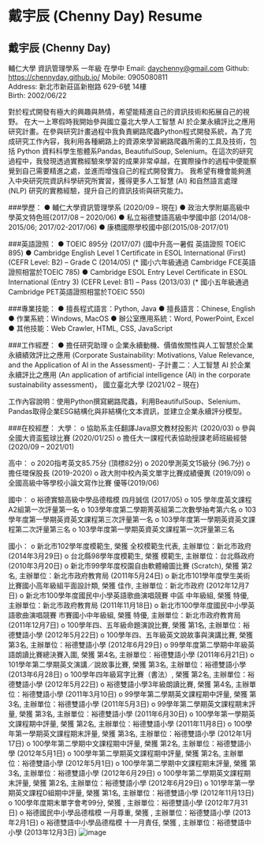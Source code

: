 # 戴宇辰 (Chenny Day) Resume

## 戴宇辰 (Chenny Day)                                                    
輔仁大學 資訊管理學系 一年級 在學中
Email: daychenny@gmail.com
Github: https://chennyday.github.io/
Mobile: 0905080811                                                     
Address: 新北市新莊區新樹路 629-6號 14樓              
Birth: 2002/06/22

對於程式開發有極大的興趣與熱情，希望能精進自己的資訊技術和拓展自己的視野。
在大一上寒假時我開始參與國立臺北大學人工智慧 AI 於企業永續評比之應用研究計畫。在參與研究計畫過程中我負責網路爬蟲Python程式開發系統，為了完成研究工作內容，我利用各種網路上的資源來學習網路爬蟲所需的工具及技術，包括 Python 資料科學生態體系Pandas, BeautifulSoup, Selenium。在這次的研究過程中，我發現透過實務經驗來學習的成果非常卓越，在實際操作的過程中便能察覺到自己需要精進之處，並進而增強自己的程式開發實力。
我希望有機會能夠進入中央研究院資訊科學研究所實習，獲得更多人工智慧 (AI) 和自然語言處理  (NLP) 研究的實務經驗，提升自己的資訊技術與研究能力。

###學歷：
●	輔仁大學資訊管理學系 (2020/09 – 現在)
●	政治大學附屬高級中學英文特色班(2017/08 – 2020/06)
●	私立裕德雙語高級中學國中部 (2014/08-2015/06; 2017/02-2017/06)
●	康橋國際學校國中部(2015/08-2017/01)

###英語證照：
●	TOEIC 895分 (2017/07) (國中升高一暑假 英語證照 TOEIC 895)
●	Cambridge English Level 1 Certificate in ESOL International (First) (CEFR Level: B2) – Grade C (2014/05) (* 國小六年級通過 Cambridge FCE英語證照相當於TOEIC 785)
●	Cambridge ESOL Entry Level Certificate in ESOL International (Entry 3) (CEFR Level: B1) – Pass (2013/03) (* 國小五年級通過 Cambridge PET英語證照相當於TOEIC 550)

###專業技能：
●	擅長程式語言：Python, Java
●	擅長語言：Chinese, English
●	作業系統：Windows, MacOS
●	辦公室應用系統：Word, PowerPoint, Excel
●	其他技能：Web Crawler, HTML, CSS, JavaScript

###工作經歷：
●	擔任研究助理 
o	企業永續動機、價值攸關性與人工智慧於企業永續績效評比之應用 (Corporate Sustainability: Motivations, Value Relevance, and the Application of AI in the Assessment)-
子計畫二：人工智慧 AI 於企業永續評比之應用 
(An application of artificial intelligence (AI) in the corporate sustainability assessment)，
國立臺北大學 (2021/02 – 現在)

工作內容說明：使用Python撰寫網路爬蟲，利用BeautifulSoup、Selenium、Pandas取得企業ESG結構化與非結構化文本資訊，並建立企業永續評分模型。

###在校經歷：
大學：
o	協助系主任翻譯Java原文教材投影片 (2020/03)
o	參與全國大資盃籃球比賽 (2020/01/25)
o	擔任大一課程代表協助授課老師班級經營 (2020/09 – 2021/01)

高中：
o	2020指考英文85.75分 (頂標82分)
o	2020學測英文15級分 (96.7分)
o	擔任環保股長 (2019-2020)
o	政大附中校內英文單字比賽成績優異 (2019/09)
o	全國高級中等學校小論文寫作比賽 優等(2019/06)

國中：
o	裕德實驗高級中學品德楷模 四月誠信 (2017/05)
o	105 學年度英文課程A2組第一次評量第一名
o	103學年度第二學期菁英組第二次數學抽考第六名
o	103學年度第一學期英資英文課程第三次評量第一名
o	103學年度第一學期英資英文課程第二次評量第三名
o	103學年度第一學期英資英文課程第一次評量第三名

國小：
o	新北市102學年度模範生, 榮獲 全校模範生代表, 主辦單位：新北市政府 (2014年3月29日)
o	台北縣98學年度模範生, 榮獲 模範生, 主辦單位：台北縣政府 (2010年3月20日)
o	新北市99學年度校園自由軟體繪圖比賽 (Scratch), 榮獲 第2名, 主辦單位：新北市政府教育局 (2011年5月24日)
o	新北市101學年度學生美術比賽國小高年級組平面設計類, 榮獲 佳作, 主辦單位：新北市政府 (2012年12月7日)
o	新北市100學年度國民中小學英語歌曲演唱競賽 中區 中年級組, 榮獲 特優, 主辦單位：新北市政府教育局 (2011年11月18日)
o	新北市100學年度國民中小學英語歌曲演唱競賽 市賽國小中年級組, 榮獲 特優, 主辦單位：新北市政府教育局 (2011年12月7日)
o	100學年四、五年級命題演說比賽, 榮獲 第1名, 主辦單位：裕德雙語小學 (2012年5月22日)
o	100學年四、五年級英文說故事與演講比賽, 榮獲 第3名, 主辦單位：裕德雙語小學 (2012年6月29日)
o	99學年度第二學期中年級英語朗讀比賽總決賽入圍, 榮獲 第4名, 主辦單位：裕德雙語小學 (2011年6月21日)
o	101學年第二學期英文演講／說故事比賽, 榮獲 第3名, 主辦單位：裕德雙語小學 (2013年6月28日)
o	100學年四年級寫字比賽（書法）, 榮獲 第2名, 主辦單位：裕德雙語小學 (2012年5月22日)
o	裕德雙語小學3年級朗讀比賽, 榮獲 第4名, 主辦單位：裕德雙語小學 (2011年3月10日)
o	99學年第二學期英文課程期中評量, 榮獲 第3名, 主辦單位：裕德雙語小學 (2011年5月3日)
o	99學年第二學期英文課程期末評量, 榮獲 第3名, 主辦單位：裕德雙語小學 (2011年6月30日)
o	100學年第一學期英文課程期中評量, 榮獲 第2名, 主辦單位：裕德雙語小學 (2011年11月8日)
o	100學年第一學期英文課程期末評量, 榮獲 第3名, 主辦單位：裕德雙語小學 (2012年1月17日)
o	100學年第二學期中文課程期中評量, 榮獲 第2名, 主辦單位：裕德雙語小學 (2012年5月1日)
o	100學年第二學期英文課程期中評量, 榮獲 第2名, 主辦單位：裕德雙語小學 (2012年5月1日)
o	100學年第二學期中文課程期末評量, 榮獲 第3名, 主辦單位：裕德雙語小學 (2012年6月29日)
o	100學年第二學期英文課程期末評量, 榮獲 第2名, 主辦單位：裕德雙語小學 (2012年6月29日)
o	101學年第一學期英文課程D組期中評量, 榮獲 第1名, 主辦單位：裕德雙語小學 (2012年11月13日)
o	100學年度期末單字會考99分, 榮獲 , 主辦單位：裕德雙語小學 (2012年7月31日)
o	裕德國民中小學品德楷模 一月尊重, 榮獲 , 主辦單位：裕德雙語小學 (2013年2月1日)
o	裕德雙語中小學品德楷模 十一月責任, 榮獲 , 主辦單位：裕德雙語中小學 (2013年12月3日)
![image](https://user-images.githubusercontent.com/80695174/111177071-dce58880-85e4-11eb-9997-8e30f658ca08.png)
